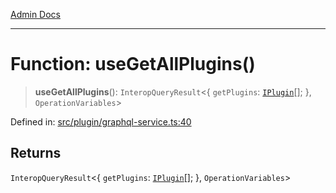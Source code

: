 [Admin Docs](/)

***

# Function: useGetAllPlugins()

> **useGetAllPlugins**(): `InteropQueryResult`\<\{ `getPlugins`: [`IPlugin`](../interfaces/IPlugin.md)[]; \}, `OperationVariables`\>

Defined in: [src/plugin/graphql-service.ts:40](https://github.com/PalisadoesFoundation/talawa-admin/blob/main/src/plugin/graphql-service.ts#L40)

## Returns

`InteropQueryResult`\<\{ `getPlugins`: [`IPlugin`](../interfaces/IPlugin.md)[]; \}, `OperationVariables`\>
